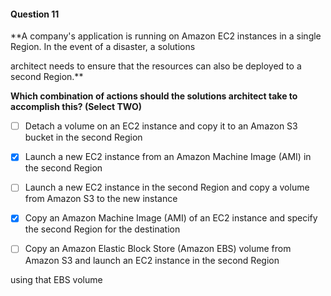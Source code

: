 #### Question  11


**A company's application is running on Amazon EC2 instances in a single Region. In the event of a disaster, a solutions

architect needs to ensure that the resources can also be deployed to a second Region.**


**Which combination of actions should the solutions architect take to accomplish this? (Select TWO)**


- [ ] Detach a volume on an EC2 instance and copy it to an Amazon S3 bucket in the second Region


- [x] Launch a new EC2 instance from an Amazon Machine Image (AMI) in the second Region


- [ ] Launch a new EC2 instance in the second Region and copy a volume from Amazon S3 to the new instance


- [x] Copy an Amazon Machine Image (AMI) of an EC2 instance and specify the second Region for the destination


- [ ] Copy an Amazon Elastic Block Store (Amazon EBS) volume from Amazon S3 and launch an EC2 instance in the second Region

using that EBS volume

